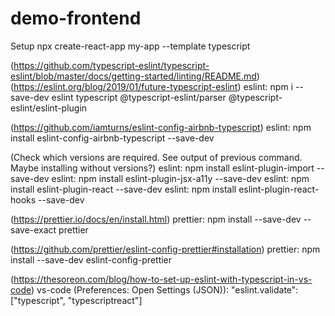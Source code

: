 # demo-frontend

Setup
npx create-react-app my-app --template typescript

(https://github.com/typescript-eslint/typescript-eslint/blob/master/docs/getting-started/linting/README.md)
(https://eslint.org/blog/2019/01/future-typescript-eslint)
eslint: npm i --save-dev eslint typescript @typescript-eslint/parser @typescript-eslint/eslint-plugin

(https://github.com/iamturns/eslint-config-airbnb-typescript)
eslint: npm install eslint-config-airbnb-typescript --save-dev

(Check which versions are required. See output of previous command. Maybe installing without versions?)
eslint: npm install eslint-plugin-import --save-dev
eslint: npm install eslint-plugin-jsx-a11y --save-dev
eslint: npm install eslint-plugin-react --save-dev
eslint: npm install eslint-plugin-react-hooks --save-dev

(https://prettier.io/docs/en/install.html)
prettier: npm install --save-dev --save-exact prettier

(https://github.com/prettier/eslint-config-prettier#installation)
prettier: npm install --save-dev eslint-config-prettier

(https://thesoreon.com/blog/how-to-set-up-eslint-with-typescript-in-vs-code)
vs-code (Preferences: Open Settings (JSON)): "eslint.validate": ["typescript", "typescriptreact"]